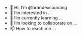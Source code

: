 - 👋 Hi, I’m @brandexsourcing
- 👀 I’m interested in ...
- 🌱 I’m currently learning ...
- 💞️ I’m looking to collaborate on ...
- 📫 How to reach me ...

<!---
brandexsourcing/brandexsourcing is a ✨ special ✨ repository because its `README.md` (this file) appears on your GitHub profile.
You can click the Preview link to take a look at your changes.
--->
